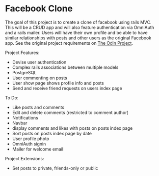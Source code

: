 # Facebook Clone

The goal of this project is to create a clone of facebook using rails MVC. This will be a CRUD app and will also feature authentication via OmniAuth and a rails mailer. Users will have their own profile and be able to have similar relationships with posts and other users as the original Facebook app. See the original project requirements on <a href="https://www.theodinproject.com/lessons/ruby-on-rails-rails-final-project">The Odin Project</a>.

Project Features:
* Devise user authentication
* Complex rails associations between multiple models
* PostgreSQL
* User commenting on posts
* User show page shows profile info and posts
* Send and receive friend requests on users index page

To Do:
* Like posts and comments
* Edit and delete comments (restricted to comment author)
* Notifications
* Navbar
* display comments and likes with posts on posts index page
* Sort posts on posts index page by date
* User profile photo
* OmniAuth signin
* Mailer for welcome email

Project Extensions:
* Set posts to private, friends-only or public
